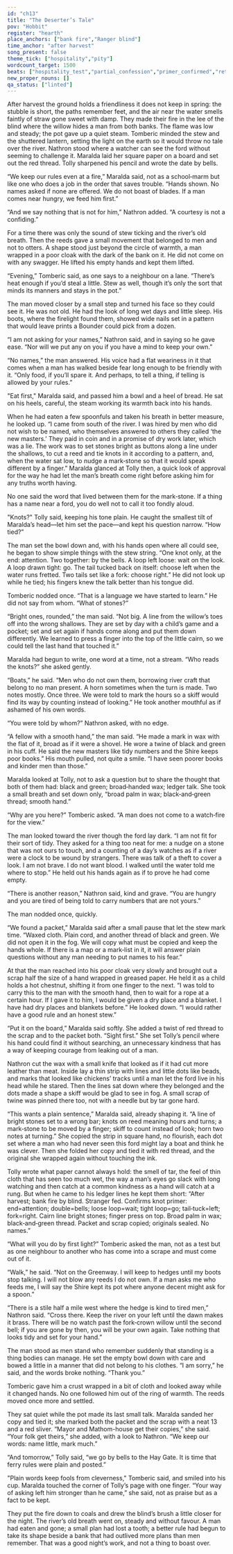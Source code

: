 ```yaml
---
id: "ch13"
title: "The Deserter’s Tale"
pov: "Hobbit"
register: "hearth"
place_anchors: ["bank fire","Ranger blind"]
time_anchor: "after harvest"
song_present: false
theme_tick: ["hospitality","pity"]
wordcount_target: 1500
beats: ["hospitality_test","partial_confession","primer_confirmed","return_with_addition"]
new_proper_nouns: []
qa_status: ["linted"]
---
```

After harvest the ground holds a friendliness it does not keep in spring: the stubble is short, the paths remember feet, and the air near the water smells faintly of straw gone sweet with damp. They made their fire in the lee of the blind where the willow hides a man from both banks. The flame was low and steady; the pot gave up a quiet steam. Tomberic minded the stew and the shuttered lantern, setting the light on the earth so it would throw no tale over the river. Nathron stood where a watcher can see the ford without seeming to challenge it. Maralda laid her square paper on a board and set out the red thread. Tolly sharpened his pencil and wrote the date by bells.

“We keep our rules even at a fire,” Maralda said, not as a school‑marm but like one who does a job in the order that saves trouble. “Hands shown. No names asked if none are offered. We do not boast of blades. If a man comes near hungry, we feed him first.”

“And we say nothing that is not for him,” Nathron added. “A courtesy is not a confiding.”

For a time there was only the sound of stew ticking and the river’s old breath. Then the reeds gave a small movement that belonged to men and not to otters. A shape stood just beyond the circle of warmth, a man wrapped in a poor cloak with the dark of the bank on it. He did not come on with any swagger. He lifted his empty hands and kept them lifted.

“Evening,” Tomberic said, as one says to a neighbour on a lane. “There’s heat enough if you’d steal a little. Stew as well, though it’s only the sort that minds its manners and stays in the pot.”

The man moved closer by a small step and turned his face so they could see it. He was not old. He had the look of long wet days and little sleep. His boots, where the firelight found them, showed wide nails set in a pattern that would leave prints a Bounder could pick from a dozen.

“I am not asking for your names,” Nathron said, and in saying so he gave ease. “Nor will we put any on you if you have a mind to keep your own.”

“No names,” the man answered. His voice had a flat weariness in it that comes when a man has walked beside fear long enough to be friendly with it. “Only food, if you’ll spare it. And perhaps, to tell a thing, if telling is allowed by your rules.”

"Eat first," Maralda said, and passed him a bowl and a heel of bread. He sat on his heels, careful, the steam working its warmth back into his hands.

When he had eaten a few spoonfuls and taken his breath in better measure, he looked up. “I came from south of the river. I was hired by men who did not wish to be named, who themselves answered to others they called ‘the new masters.’ They paid in coin and in a promise of dry work later, which was a lie. The work was to set stones bright as buttons along a line under the shallows, to cut a reed and tie knots in it according to a pattern, and, when the water sat low, to nudge a mark‑stone so that it would speak different by a finger.”
Maralda glanced at Tolly then, a quick look of approval for the way he had let the man’s breath come right before asking him for any truths worth having.

No one said the word that lived between them for the mark‑stone. If a thing has a name near a ford, you do well not to call it too fondly aloud.

"Knots?" Tolly said, keeping his tone plain. He caught the smallest tilt of Maralda’s head—let him set the pace—and kept his question narrow. “How tied?”

The man set the bowl down and, with his hands open where all could see, he began to show simple things with the stew string. “One knot only, at the end: attention. Two together: by the bells. A loop left loose: wait on the look. A loop drawn tight: go. The tail tucked back on itself: choose left when the water runs fretted. Two tails set like a fork: choose right.” He did not look up while he tied; his fingers knew the talk better than his tongue did.

Tomberic nodded once. “That is a language we have started to learn.” He did not say from whom. “What of stones?”

“Bright ones, rounded,” the man said. “Not big. A line from the willow’s toes off into the wrong shallows. They are set by day with a child’s game and a pocket; set and set again if hands come along and put them down differently. We learned to press a finger into the top of the little cairn, so we could tell the last hand that touched it.”

Maralda had begun to write, one word at a time, not a stream. “Who reads the knots?” she asked gently.

“Boats,” he said. “Men who do not own them, borrowing river craft that belong to no man present. A horn sometimes when the turn is made. Two notes mostly. Once three. We were told to mark the hours so a skiff would find its way by counting instead of looking.” He took another mouthful as if ashamed of his own words.

“You were told by whom?” Nathron asked, with no edge.

“A fellow with a smooth hand,” the man said. “He made a mark in wax with the flat of it, broad as if it were a shovel. He wore a twine of black and green in his cuff. He said the new masters like tidy numbers and the Shire keeps poor books.” His mouth pulled, not quite a smile. “I have seen poorer books and kinder men than those.”

Maralda looked at Tolly, not to ask a question but to share the thought that both of them had: black and green; broad‑handed wax; ledger talk. She took a small breath and set down only, “broad palm in wax; black‑and‑green thread; smooth hand.”

“Why are you here?” Tomberic asked. “A man does not come to a watch‑fire for the view.”

The man looked toward the river though the ford lay dark. “I am not fit for their sort of tidy. They asked for a thing too neat for me: a nudge on a stone that was not ours to touch, and a counting of a day’s watches as if a river were a clock to be wound by strangers. There was talk of a theft to cover a look. I am not brave. I do not want blood. I walked until the water told me where to stop.” He held out his hands again as if to prove he had come empty.

“There is another reason,” Nathron said, kind and grave. “You are hungry and you are tired of being told to carry numbers that are not yours.”

The man nodded once, quickly.

“We found a packet,” Maralda said after a small pause that let the stew mark time. “Waxed cloth. Plain cord, and another thread of black and green. We did not open it in the fog. We will copy what must be copied and keep the hands whole. If there is a map or a mark‑list in it, it will answer plain questions without any man needing to put names to his fear.”

At that the man reached into his poor cloak very slowly and brought out a scrap half the size of a hand wrapped in greased paper. He held it as a child holds a hot chestnut, shifting it from one finger to the next. “I was told to carry this to the man with the smooth hand, then to wait for a rope at a certain hour. If I gave it to him, I would be given a dry place and a blanket. I have had dry places and blankets before.” He looked down. “I would rather have a good rule and an honest stew.”

“Put it on the board,” Maralda said softly. She added a twist of red thread to the scrap and to the packet both. “Sight first.” She set Tolly’s pencil where his hand could find it without searching, an unnecessary kindness that has a way of keeping courage from leaking out of a man.

Nathron cut the wax with a small knife that looked as if it had cut more leather than meat. Inside lay a thin strip with lines and little dots like beads, and marks that looked like chickens’ tracks until a man let the ford live in his head while he stared. Then the lines sat down where they belonged and the dots made a shape a skiff would be glad to see in fog. A small scrap of twine was pinned there too, not with a needle but by tar gone hard.

“This wants a plain sentence,” Maralda said, already shaping it. “A line of bright stones set to a wrong bar; knots on reed meaning hours and turns; a mark‑stone to be moved by a finger; skiff to count instead of look; horn two notes at turning.” She copied the strip in square hand, no flourish, each dot set where a man who had never seen this ford might lay a boat and think he was clever. Then she folded her copy and tied it with red thread, and the original she wrapped again without touching the ink.

Tolly wrote what paper cannot always hold: the smell of tar, the feel of thin cloth that has seen too much wet, the way a man’s eyes go slack with long watching and then catch at a common kindness as a hand will catch at a rung. But when he came to his ledger lines he kept them short: “After harvest; bank fire by blind. Stranger fed. Confirms knot primer: end=attention; double=bells; loose loop=wait; tight loop=go; tail‑tuck=left; fork=right. Cairn line bright stones; finger press on top. Broad palm in wax; black‑and‑green thread. Packet and scrap copied; originals sealed. No names.”

“What will you do by first light?” Tomberic asked the man, not as a test but as one neighbour to another who has come into a scrape and must come out of it.

“Walk,” he said. “Not on the Greenway. I will keep to hedges until my boots stop talking. I will not blow any reeds I do not own. If a man asks me who feeds me, I will say the Shire kept its pot where anyone decent might ask for a spoon.”

“There is a stile half a mile west where the hedge is kind to tired men,” Nathron said. “Cross there. Keep the river on your left until the dawn makes it brass. There will be no watch past the fork‑crown willow until the second bell; if you are gone by then, you will be your own again. Take nothing that looks tidy and set for your hand.”

The man stood as men stand who remember suddenly that standing is a thing bodies can manage. He set the empty bowl down with care and bowed a little in a manner that did not belong to his clothes. “I am sorry,” he said, and the words broke nothing. “Thank you.”

Tomberic gave him a crust wrapped in a bit of cloth and looked away while it changed hands. No one followed him out of the ring of warmth. The reeds moved once more and settled.

They sat quiet while the pot made its last small talk. Maralda sanded her copy and tied it; she marked both the packet and the scrap with a neat 13 and a red sliver. “Mayor and Mathom-house get their copies,” she said. “Your folk get theirs,” she added, with a look to Nathron. “We keep our words: name little, mark much.”

“And tomorrow,” Tolly said, “we go by bells to the Hay Gate. It is time that ferry rules were plain and posted.”

"Plain words keep fools from cleverness," Tomberic said, and smiled into his cup.
Maralda touched the corner of Tolly’s page with one finger. “Your way of asking left him stronger than he came,” she said, not as praise but as a fact to be kept.

They put the fire down to coals and drew the blind’s brush a little closer for the night. The river’s old breath went on, steady and without favour. A man had eaten and gone; a small plan had lost a tooth; a better rule had begun to take its shape beside a bank that had outlived more plans than men remember. That was a good night’s work, and not a thing to boast over.
